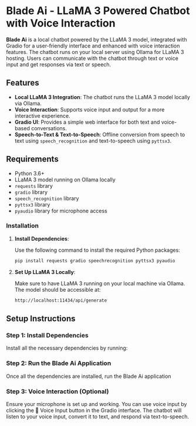 # Blade Ai - LLaMA 3 Powered Chatbot with Voice Interaction

**Blade Ai** is a local chatbot powered by the LLaMA 3 model, integrated with Gradio for a user-friendly interface and enhanced with voice interaction features. The chatbot runs on your local server using Ollama for LLaMA 3 hosting. Users can communicate with the chatbot through text or voice input and get responses via text or speech.

## Features

- **Local LLaMA 3 Integration**: The chatbot runs the LLaMA 3 model locally via Ollama.
- **Voice Interaction**: Supports voice input and output for a more interactive experience.
- **Gradio UI**: Provides a simple web interface for both text and voice-based conversations.
- **Speech-to-Text & Text-to-Speech**: Offline conversion from speech to text using `speech_recognition` and text-to-speech using `pyttsx3`.

## Requirements

- Python 3.6+
- LLaMA 3 model running on Ollama locally
- `requests` library
- `gradio` library
- `speech_recognition` library
- `pyttsx3` library
- `pyaudio` library for microphone access

### Installation

1. **Install Dependencies**:

   Use the following command to install the required Python packages:

   ```bash
   pip install requests gradio speechrecognition pyttsx3 pyaudio

2. **Set Up LLaMA 3 Locally**:

   Make sure to have LLaMA 3 running on your local machine via Ollama. The model should be 
   accessible at:

   ```bash
   http://localhost:11434/api/generate

## Setup Instructions

### Step 1: Install Dependencies

Install all the necessary dependencies by running:

### Step 2: Run the Blade Ai Application

Once all the dependencies are installed, run the Blade Ai application

### Step 3: Voice Interaction (Optional)

Ensure your microphone is set up and working. You can use voice input by clicking the 🎤 Voice Input button in the Gradio interface. The chatbot will listen to your voice input, convert it to text, and respond via text-to-speech.
 

  
  
  
   
